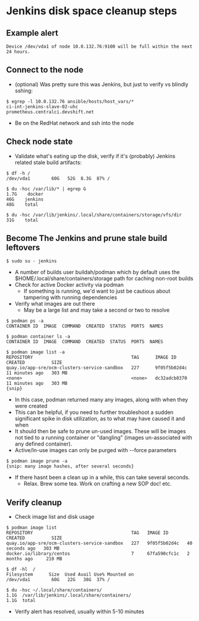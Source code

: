 # Jenkins disk space cleanup steps
## Example alert
```
Device /dev/vda1 of node 10.0.132.76:9100 will be full within the next 24 hours.
```

## Connect to the node
- (optional) Was pretty sure this was Jenkins, but just to verify vs blindly sshing:
```
$ egrep -l 10.0.132.76 ansible/hosts/host_vars/*
ci-int-jenkins-slave-02-uhc
prometheus.centralci.devshift.net
```
- Be on the RedHat network and ssh into the node

## Check node state
- Validate what's eating up the disk, verify if it's (probably) Jenkins related
  stale build artifacts:
```
$ df -h /
/dev/vda1        60G   52G  8.3G  87% /

$ du -hsc /var/lib/* | egrep G
1.7G    docker
46G    jenkins
48G    total

$ du -hsc /var/lib/jenkins/.local/share/containers/storage/vfs/dir
31G    total
```

## Become The Jenkins and prune stale build leftovers
```
$ sudo su - jenkins
```
- A number of builds user buildah/podman which by default uses the
  $HOME/.local/share/containers/storage path for caching non-root builds
- Check for active Docker activity via podman
  - If something is running, we'd want to just be cautious about tampering with
    running dependencies
- Verify what images are out there
  - May be a large list and may take a second or two to resolve

```
$ podman ps -a
CONTAINER ID  IMAGE  COMMAND  CREATED  STATUS  PORTS  NAMES

$ podman container ls -a
CONTAINER ID  IMAGE  COMMAND  CREATED  STATUS  PORTS  NAMES

$ podman image list -a
REPOSITORY                                     TAG      IMAGE ID       CREATED          SIZE
quay.io/app-sre/ocm-clusters-service-sandbox   227      9f05f5b02d4c   11 minutes ago   303 MB
<none>                                         <none>   dc32adcb8370   11 minutes ago   303 MB
{snip}
```
- In this case, podman returned many any images, along with when they were created
- This can be helpful, if you need to further troubleshoot a sudden significant
  spike in disk utilization, as to what may have caused it and when
- It should then be safe to prune un-used images. These will be images not tied
  to a running container or "dangling" (images un-associated with any defined
  container).
- Active/In-use images can only be purged with --force parameters
```
$ podman image prune -a
{snip: many image hashes, after several seconds}
```
- If there hasnt been a clean up in a while, this can take several seconds.
  - Relax. Brew some tea. Work on crafting a new SOP doc! etc.

## Verify cleanup
- Check image list and disk usage
```
$ podman image list
REPOSITORY                                     TAG   IMAGE ID       CREATED          SIZE
quay.io/app-sre/ocm-clusters-service-sandbox   227   9f05f5b02d4c   40 seconds ago   303 MB
docker.io/library/centos                       7     67fa590cfc1c   2 months ago     210 MB

$ df -hl  /
Filesystem      Size  Used Avail Use% Mounted on
/dev/vda1        60G   22G   38G  37% /

$ du -hsc ~/.local/share/containers/
1.1G  /var/lib/jenkins/.local/share/containers/
1.1G  total
```
- Verify alert has resolved, usually within 5-10 minutes
